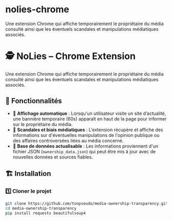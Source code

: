 # nolies-chrome
Une extension Chrome qui affiche temporairement le propriétaire du média consulté ainsi que les éventuels scandales et manipulations médiatiques associés.

# 🕵️ NoLies – Chrome Extension  

Une extension Chrome qui affiche temporairement le propriétaire du média consulté ainsi que les éventuels scandales et manipulations médiatiques associés.  

## 🚀 Fonctionnalités  
- 🔎 **Affichage automatique** : Lorsqu'un utilisateur visite un site d’actualité, une bannière temporaire (60s) apparaît en haut de la page pour informer sur le propriétaire du média.  
- 📰 **Scandales et biais médiatiques** : L'extension récupère et affiche des informations sur d'éventuelles manipulations de l'opinion publique ou des affaires controversées liées au média concerné.  
- 📡 **Base de données actualisable** : Les informations proviennent d'un fichier JSON (`ownership_data.json`) qui peut être mis à jour avec de nouvelles données et sources fiables.  

## 🏗️ Installation  

### 1️⃣ Cloner le projet  
```bash
git clone https://github.com/tonpseudo/media-ownership-transparency.git
cd media-ownership-transparency
pip install requests beautifulsoup4
